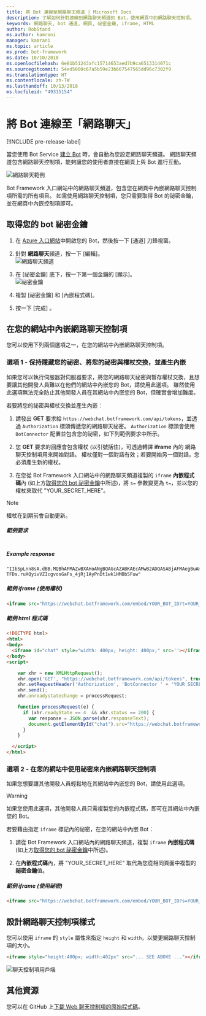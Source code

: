 ```yaml
---
title: 將 Bot 連線至網路聊天頻道 | Microsoft Docs
description: 了解如何針對連線到網路聊天頻道的 Bot，使用網頁中的網路聊天控制項。
keywords: 網路聊天, bot 通道, 網頁, 祕密金鑰, iframe, HTML
author: RobStand
ms.author: kamrani
manager: kamrani
ms.topic: article
ms.prod: bot-framework
ms.date: 10/10/2018
ms.openlocfilehash: 6e81b51243afc15714653aed7b9ca6513314071c
ms.sourcegitcommit: 54ed5000c67a5b59e23b667547565dd96c7302f9
ms.translationtype: HT
ms.contentlocale: zh-TW
ms.lasthandoff: 10/13/2018
ms.locfileid: "49315154"
---
```

# <a name="connect-a-bot-to-web-chat"></a>將 Bot 連線至「網路聊天」

[!INCLUDE pre-release-label]

當您使用 Bot Service [建立 Bot](bot-service-quickstart.md) 時，會自動為您設定網路聊天頻道。 網路聊天頻道包含網路聊天控制項，能夠讓您的使用者直接在網頁上與 Bot 進行互動。

![網路聊天範例](./media/bot-service-channel-webchat/create-a-bot.png)

Bot Framework 入口網站中的網路聊天頻道，包含您在網頁中內嵌網路聊天控制項所需的所有項目。 如需使用網路聊天控制項，您只需要取得 Bot 的祕密金鑰，並在網頁中內嵌控制項即可。

## <a id="step-1"></a> 取得您的 bot 祕密金鑰

1. 在 [Azure 入口網站](http://portal.azure.com)中開啟您的 Bot，然後按一下 [通道] 刀鋒視窗。

2. 針對 **網路聊天**頻道，按一下 [編輯]。  
![網路聊天頻道](./media/bot-service-channel-webchat/bot-service-channel-list.png)

3. 在 [祕密金鑰] 底下，按一下第一個金鑰的 [顯示]。  
![祕密金鑰](./media/bot-service-channel-webchat/secret-key.png)

4. 複製 [祕密金鑰] 和 [內嵌程式碼]。

5. 按一下 [完成] 。

## <a name="embed-the-web-chat-control-in-your-website"></a>在您的網站中內嵌網路聊天控制項

您可以使用下列兩個選項之一，在您的網站中內嵌網路聊天控制項。

### <a name="option-1---keep-your-secret-hidden-exchange-your-secret-for-a-token-and-generate-the-embed"></a>選項 1 - 保持隱藏您的祕密、將您的祕密與權杖交換，並產生內嵌

如果您可以執行伺服器對伺服器要求，將您的網路聊天祕密與暫存權杖交換，且想要讓其他開發人員難以在他們的網站中內嵌您的 Bot，請使用此選項。 雖然使用此選項無法完全防止其他開發人員在其網站中內嵌您的 Bot，但確實會增加難度。

若要將您的祕密與權杖交換並產生內嵌：

1. 請發出 **GET** 要求給 `https://webchat.botframework.com/api/tokens`，並透過 `Authorization` 標頭傳遞您的網路聊天祕密。 `Authorization` 標頭會使用 `BotConnector` 配置並包含您的祕密，如下列範例要求中所示。

2. 您 **GET** 要求的回應會包含權杖 (以引號括住)，可透過轉譯 **iframe** 內的 網路聊天控制項用來開始對話。 權杖僅對一個對話有效；若要開始另一個對話，您必須產生新的權杖。

3. 在您從 Bot Framework 入口網站中的網路聊天頻道複製的 `iframe` **內嵌程式碼**內 (如上方[取得您的 bot 祕密金鑰](#step-1)中所述)，將 `s=` 參數變更為 `t=`，並以您的權杖來取代 "YOUR_SECRET_HERE"。

> [!NOTE]
> 權杖在到期前會自動更新。 

##### <a name="example-request"></a>範例要求

```requestGET https://webchat.botframework.com/api/tokens Authorization: BotConnector YOUR_SECRET_HERE
```

##### Example response 

```response
"IIbSpLnn8sA.dBB.MQBhAFMAZwBXAHoANgBQAGcAZABKAEcAMwB2ADQASABjAFMAegBuAHYANwA.bbguxyOv0gE.cccJjH-TFDs.ruXQyivVZIcgvosGaFs_4jRj1AyPnDt1wk1HMBb5Fuw"
```

##### <a name="example-iframe-using-token"></a>範例 iframe (使用權杖)

```html
<iframe src="https://webchat.botframework.com/embed/YOUR_BOT_ID?t=YOUR_TOKEN_HERE"></iframe>
```

##### <a name="example-html-code"></a>範例 html 程式碼
```html
<!DOCTYPE html>
<html>
<body>
  <iframe id="chat" style="width: 400px; height: 400px;" src=''></iframe>
</body>
<script>

    var xhr = new XMLHttpRequest();
    xhr.open('GET', "https://webchat.botframework.com/api/tokens", true);
    xhr.setRequestHeader('Authorization', 'BotConnector ' + 'YOUR SECRET HERE');
    xhr.send();
    xhr.onreadystatechange = processRequest;

    function processRequest(e) {
      if (xhr.readyState == 4  && xhr.status == 200) {
        var response = JSON.parse(xhr.responseText);
        document.getElementById("chat").src="https://webchat.botframework.com/embed/lucas-direct-line?t="+response
      }
    }

  </script>
</html>
```

### <a id="option-2"></a> 選項 2 - 在您的網站中使用祕密來內嵌網路聊天控制項

如果您想要讓其他開發人員輕鬆地在其網站中內嵌您的 Bot，請使用此選項。 

> [!WARNING]
> 如果您使用此選項，其他開發人員只需複製您的內嵌程式碼，即可在其網站中內嵌您的 Bot。

若要藉由指定 `iframe` 標記內的祕密，在您的網站中內嵌 Bot：

1. 請從 Bot Framework 入口網站內的網路聊天頻道，複製 `iframe` **內嵌程式碼** (如上方[取得您的 bot 祕密金鑰](#step-1)中所述)。

2. 在**內嵌程式碼**內，將 "YOUR_SECRET_HERE" 取代為您從相同頁面中複製的**祕密金鑰**值。

##### <a name="example-iframe-using-secret"></a>範例 iframe (使用祕密)

```html
<iframe src="https://webchat.botframework.com/embed/YOUR_BOT_ID?s=YOUR_SECRET_HERE"></iframe>
```

## <a name="style-the-web-chat-control"></a>設計網路聊天控制項樣式

您可以使用 `iframe` 的 `style` 屬性來指定 `height` 和 `width`，以變更網路聊天控制項的大小。

```html
<iframe style="height:480px; width:402px" src="... SEE ABOVE ..."></iframe>
```

![聊天控制項用戶端](./media/chatwidget-client.png)

## <a name="additional-resources"></a>其他資源

您可以在 GitHub 上[下載 Web 聊天控制項的原始程式碼](https://aka.ms/BotFramework-WebChat-V4)。
